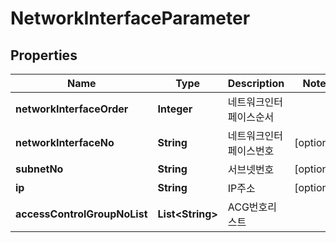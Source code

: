
# NetworkInterfaceParameter

## Properties
Name | Type | Description | Notes
------------ | ------------- | ------------- | -------------
**networkInterfaceOrder** | **Integer** | 네트워크인터페이스순서 | 
**networkInterfaceNo** | **String** | 네트워크인터페이스번호 |  [optional]
**subnetNo** | **String** | 서브넷번호 |  [optional]
**ip** | **String** | IP주소 |  [optional]
**accessControlGroupNoList** | **List&lt;String&gt;** | ACG번호리스트 | 



